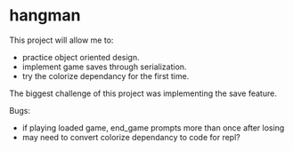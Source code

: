 # hangman

This project will allow me to: 
- practice object oriented design.
- implement game saves through serialization.
- try the colorize dependancy for the first time.

The biggest challenge of this project was implementing the save feature.

Bugs:
- if playing loaded game, end_game prompts more than once after losing
- may need to convert colorize dependancy to code for repl?